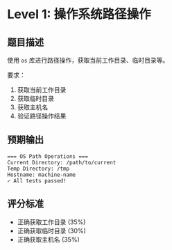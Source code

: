 # Level 1: 操作系统路径操作

## 题目描述

使用 `os` 库进行路径操作，获取当前工作目录、临时目录等。

要求：
1. 获取当前工作目录
2. 获取临时目录
3. 获取主机名
4. 验证路径操作结果

## 预期输出

```
=== OS Path Operations ===
Current Directory: /path/to/current
Temp Directory: /tmp
Hostname: machine-name
✓ All tests passed!
```

## 评分标准

- 正确获取工作目录 (35%)
- 正确获取临时目录 (30%)
- 正确获取主机名 (35%)

